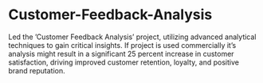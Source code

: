 # Customer-Feedback-Analysis
Led the ’Customer Feedback Analysis’ project, utilizing advanced analytical techniques to gain critical insights. If project is used commercially it’s analysis might result in a significant 25 percent increase in customer satisfaction, driving improved customer retention, loyalty, and positive brand reputation.
